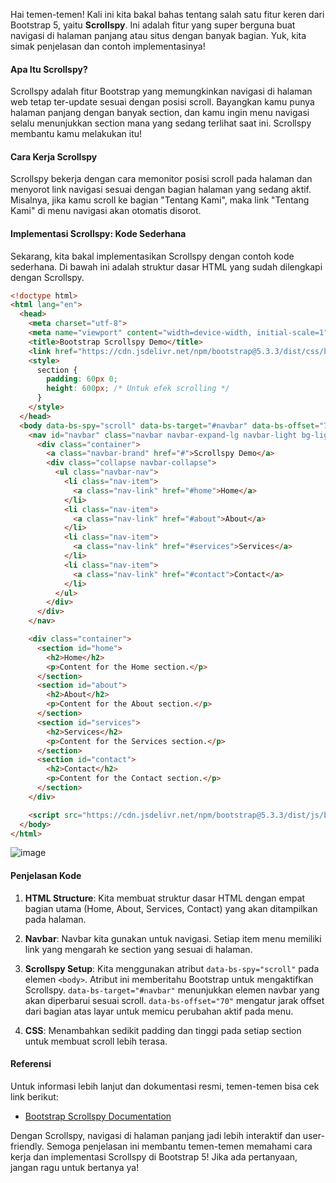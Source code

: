 Hai temen-temen! Kali ini kita bakal bahas tentang salah satu fitur keren dari Bootstrap 5, yaitu **Scrollspy**. Ini adalah fitur yang super berguna buat navigasi di halaman panjang atau situs dengan banyak bagian. Yuk, kita simak penjelasan dan contoh implementasinya!

#### Apa Itu Scrollspy?

Scrollspy adalah fitur Bootstrap yang memungkinkan navigasi di halaman web tetap ter-update sesuai dengan posisi scroll. Bayangkan kamu punya halaman panjang dengan banyak section, dan kamu ingin menu navigasi selalu menunjukkan section mana yang sedang terlihat saat ini. Scrollspy membantu kamu melakukan itu!

#### Cara Kerja Scrollspy

Scrollspy bekerja dengan cara memonitor posisi scroll pada halaman dan menyorot link navigasi sesuai dengan bagian halaman yang sedang aktif. Misalnya, jika kamu scroll ke bagian "Tentang Kami", maka link "Tentang Kami" di menu navigasi akan otomatis disorot.

#### Implementasi Scrollspy: Kode Sederhana

Sekarang, kita bakal implementasikan Scrollspy dengan contoh kode sederhana. Di bawah ini adalah struktur dasar HTML yang sudah dilengkapi dengan Scrollspy.

```html
<!doctype html>
<html lang="en">
  <head>
    <meta charset="utf-8">
    <meta name="viewport" content="width=device-width, initial-scale=1">
    <title>Bootstrap Scrollspy Demo</title>
    <link href="https://cdn.jsdelivr.net/npm/bootstrap@5.3.3/dist/css/bootstrap.min.css" rel="stylesheet" integrity="sha384-QWTKZyjpPEjISv5WaRU9OFeRpok6YctnYmDr5pNlyT2bRjXh0JMhjY6hW+ALEwIH" crossorigin="anonymous">
    <style>
      section {
        padding: 60px 0;
        height: 600px; /* Untuk efek scrolling */
      }
    </style>
  </head>
  <body data-bs-spy="scroll" data-bs-target="#navbar" data-bs-offset="70">
    <nav id="navbar" class="navbar navbar-expand-lg navbar-light bg-light fixed-top">
      <div class="container">
        <a class="navbar-brand" href="#">Scrollspy Demo</a>
        <div class="collapse navbar-collapse">
          <ul class="navbar-nav">
            <li class="nav-item">
              <a class="nav-link" href="#home">Home</a>
            </li>
            <li class="nav-item">
              <a class="nav-link" href="#about">About</a>
            </li>
            <li class="nav-item">
              <a class="nav-link" href="#services">Services</a>
            </li>
            <li class="nav-item">
              <a class="nav-link" href="#contact">Contact</a>
            </li>
          </ul>
        </div>
      </div>
    </nav>

    <div class="container">
      <section id="home">
        <h2>Home</h2>
        <p>Content for the Home section.</p>
      </section>
      <section id="about">
        <h2>About</h2>
        <p>Content for the About section.</p>
      </section>
      <section id="services">
        <h2>Services</h2>
        <p>Content for the Services section.</p>
      </section>
      <section id="contact">
        <h2>Contact</h2>
        <p>Content for the Contact section.</p>
      </section>
    </div>

    <script src="https://cdn.jsdelivr.net/npm/bootstrap@5.3.3/dist/js/bootstrap.bundle.min.js" integrity="sha384-YvpcrYf0tY3lHB60NNkmXc5s9fDVZLESaAA55NDzOxhy9GkcIdslK1eN7N6jIeHz" crossorigin="anonymous"></script>
  </body>
</html>
```
![image](https://github.com/user-attachments/assets/026a1323-f573-46ef-8314-fdb7bc7e6841)

#### Penjelasan Kode

1. **HTML Structure**: Kita membuat struktur dasar HTML dengan empat bagian utama (Home, About, Services, Contact) yang akan ditampilkan pada halaman.

2. **Navbar**: Navbar kita gunakan untuk navigasi. Setiap item menu memiliki link yang mengarah ke section yang sesuai di halaman. 

3. **Scrollspy Setup**: Kita menggunakan atribut `data-bs-spy="scroll"` pada elemen `<body>`. Atribut ini memberitahu Bootstrap untuk mengaktifkan Scrollspy. `data-bs-target="#navbar"` menunjukkan elemen navbar yang akan diperbarui sesuai scroll. `data-bs-offset="70"` mengatur jarak offset dari bagian atas layar untuk memicu perubahan aktif pada menu.

4. **CSS**: Menambahkan sedikit padding dan tinggi pada setiap section untuk membuat scroll lebih terasa.

#### Referensi

Untuk informasi lebih lanjut dan dokumentasi resmi, temen-temen bisa cek link berikut:
- [Bootstrap Scrollspy Documentation](https://getbootstrap.com/docs/5.3/components/scrollspy/)

Dengan Scrollspy, navigasi di halaman panjang jadi lebih interaktif dan user-friendly. Semoga penjelasan ini membantu temen-temen memahami cara kerja dan implementasi Scrollspy di Bootstrap 5! Jika ada pertanyaan, jangan ragu untuk bertanya ya!
